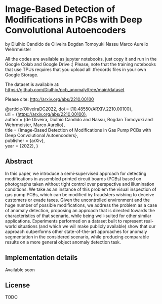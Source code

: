 # Image-Based Detection of Modifications in PCBs with Deep Convolutional Autoencoders

by
Diulhio Candido de Oliveira
Bogdan Tomoyuki Nassu
Marco Aurelio Wehrmeister

All the codes are available as jupyter notebooks, just copy it and run in the Google Colab and Google Drive :)
Please, note that the training notebooks that use TPUs requires that you upload all .tfrecords files in your own Google Storage.

The dataset is available at: https://github.com/Diulhio/pcb_anomaly/tree/main/dataset

Please cite: http://arxiv.org/abs/2210.00100


@article{OliveiraDC2022,
  doi = {10.48550/ARXIV.2210.00100},  
  url = {https://arxiv.org/abs/2210.00100},  
  author = {de Oliveira, Diulhio Candido and Nassu, Bogdan Tomoyuki and Wehrmeister, Marco Aurelio},  
  title = {Image-Based Detection of Modifications in Gas Pump PCBs with Deep Convolutional Autoencoders},  
  publisher = {arXiv},  
  year = {2022},
}




## Abstract

In this paper, we introduce a semi-supervised approach for detecting modifications in assembled printed circuit boards (PCBs) based on photographs taken without tight control over perspective and illumination conditions. We take as an instance of this problem the visual inspection of gas pump PCBs, which can be modified by fraudsters wishing to deceive customers or evade taxes. Given the uncontrolled environment and the huge number of possible modifications, we address the problem as a case of anomaly detection, proposing an approach that is directed towards the characteristics of that scenario, while being well-suited for other similar applications. Experiments performed on a dataset built to represent real-world situations (and which we will make publicly available) show that our approach outperforms other state-of-the-art approaches for anomaly segmentation in the considered scenario, while producing comparable results on a more general object anomaly detection task.

## Implementation details

Available soon

## License

TODO

